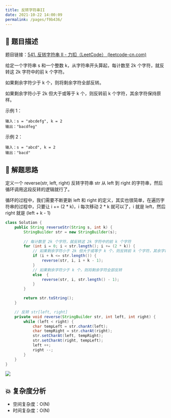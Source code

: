 ```yaml
---
title: 反转字符串II
date: 2021-10-22 14:00:09
permalink: /pages/f9b436/
---
```


## 📃 题目描述

题目链接：[541. 反转字符串 II - 力扣（LeetCode） (leetcode-cn.com)](https://leetcode-cn.com/problems/reverse-string-ii/)

给定一个字符串 s 和一个整数 k，从字符串开头算起，每计数至 2k 个字符，就反转这 2k 字符中的前 k 个字符。

如果剩余字符少于 k 个，则将剩余字符全部反转。

如果剩余字符小于 2k 但大于或等于 k 个，则反转前 k 个字符，其余字符保持原样。


示例 1：

```
输入：s = "abcdefg", k = 2
输出："bacdfeg"
```

示例 2：

```
输入：s = "abcd", k = 2
输出："bacd"
```

## 🔔 解题思路

定义一个 reverse(str, left, right) 反转字符串 str 从 left 到 right 的字符串，然后循环调用这段反转的逻辑就行了。

循环的过程中，我们需要不断更新 left 和 right 的定义，其实也很简单，在遍历字符串的过程中，只要让 i += (2 * k)，i 每次移动 2 * k 就可以了，i 就是 left，然后 right 就是 (left + k - 1)


```java
class Solution {
    public String reverseStr(String s, int k) {
        StringBuilder str = new StringBuilder(s);
        
        // 每计数至 2k 个字符，就反转这 2k 字符中的前 k 个字符
        for (int i = 0; i < str.length(); i += (2 * k)) {
            // 如果剩余字符小于 2k 但大于或等于 k 个，则反转前 k 个字符，其余字符保持原样
            if (i + k <= str.length()) {
                reverse(str, i, i + k - 1);
            }
            // 如果剩余字符少于 k 个，则将剩余字符全部反转
            else  {
                reverse(str, i, str.length() - 1);
            }
        }

        return str.toString();
    }

    // 反转 str[left, right]
    private void reverse(StringBuilder str, int left, int right) {
        while (left < right) {
            char tempLeft = str.charAt(left);
            char tempRight = str.charAt(right);
            str.setCharAt(left, tempRight);
            str.setCharAt(right, tempLeft);
            left ++;
            right --;
        }
    }
}
```

![](https://cs-wiki.oss-cn-shanghai.aliyuncs.com/img/20211022143838.png)

## 💥 复杂度分析

- 空间复杂度：O(N)
- 时间复杂度：O(N)

